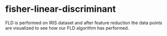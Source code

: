 # fisher-linear-discriminant

FLD is performed on IRIS dataset and after feature reduction the data points are visualized to see how our FLD algorithm has performed.

